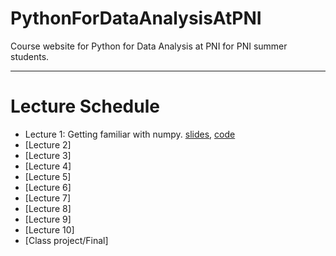 # PythonForDataAnalysisAtPNI
Course website for Python for Data Analysis at PNI for PNI summer students. 

---
# Lecture Schedule

- Lecture 1: Getting familiar with numpy. <a href="./slides/lecture1.pdf">slides</a>, <a href="./code/lecture1.zip">code</a>
- [Lecture 2]
- [Lecture 3]
- [Lecture 4]
- [Lecture 5]
- [Lecture 6]
- [Lecture 7]
- [Lecture 8]
- [Lecture 9]
- [Lecture 10]
- [Class project/Final]
